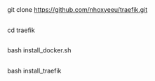 ##
git clone https://github.com/nhoxyeeu/traefik.git
##
cd traefik
##
bash install_docker.sh
##
bash install_traefik
